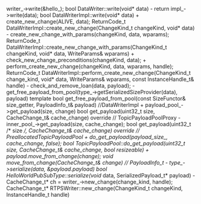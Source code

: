 
writer_->write(&hello_);
bool DataWriter::write(void* data)
    - return impl_->write(data);
      bool DataWriterImpl::write(void* data)
        + create_new_change(ALIVE, data);
          ReturnCode_t DataWriterImpl::create_new_change(ChangeKind_t changeKind, void* data)
            - create_new_change_with_params(changeKind, data, wparams);
              ReturnCode_t DataWriterImpl::create_new_change_with_params(ChangeKind_t changeKind, void* data, WriteParams& wparams)
                + check_new_change_preconditions(changeKind, data);
                + perform_create_new_change(changeKind, data, wparams, handle);
                  ReturnCode_t DataWriterImpl::perform_create_new_change(ChangeKind_t change_kind, void* data, WriteParams& wparams, const InstanceHandle_t& handle)
                    - check_and_remove_loan(data, payload);
                    - get_free_payload_from_pool(type_->getSerializedSizeProvider(data), payload)
                      template<typename SizeFunctor> 
                      bool get_free_payload_from_pool(const SizeFunctor& size_getter, PayloadInfo_t& payload) //DataWriterImpl
                        + payload_pool_->get_payload(size, change)
                          bool get_payload(uint32_t size, CacheChange_t& cache_change) override   // TopicPayloadPoolProxy
                            - inner_pool_->get_payload(size, cache_change);
                              bool get_payload(uint32_t /* size */, CacheChange_t& cache_change) override   // PreallocatedTopicPayloadPool
                                + do_get_payload(payload_size_, cache_change, false);
                                  bool TopicPayloadPool::do_get_payload(uint32_t size, CacheChange_t& cache_change, bool resizeable)
                        + payload.move_from_change(change);
                          void move_from_change(CacheChange_t& change)  // PayloadInfo_t
                    - type_->serialize(data, &payload.payload)
                      bool HelloWorldPubSubType::serialize(void* data, SerializedPayload_t* payload)
                    - CacheChange_t* ch = writer_->new_change(change_kind, handle);
                      CacheChange_t* RTPSWriter::new_change(ChangeKind_t changeKind, InstanceHandle_t handle)
                      

